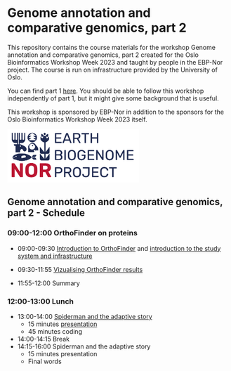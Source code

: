 # Genome annotation and comparative genomics, part 2

This repository contains the course materials for the workshop Genome annotation and comparative genomics, part 2 created for the Oslo Bioinformatics Workshop Week 2023 and taught by people in the EBP-Nor project. The course is run on infrastructure provided by the University of Oslo. 

You can find part 1 [here](https://github.com/ebp-nor/genome_annotation_comparative_genomics_part1). You should be able to follow this workshop independently of part 1, but it might give some background that is useful.

This workshop is sponsored by EBP-Nor in addition to the sponsors for the Oslo Bioinformatics Workshop Week 2023 itself. 

<img src="EBP_Nor-orig.png" alt="EBP_Nor logo" width="300"/>



##  Genome annotation and comparative genomics, part 2 - Schedule

### 09:00-12:00 OrthoFinder on proteins

* 09:00-09:30 [Introduction to OrthoFinder](slides_morning_2.pdf) and [introduction to the study system and infrastructure](00_introduction.md)
 
* 09:30-11:55 [Vizualising OrthoFinder results](https://htmlpreview.github.io/?https://github.com/ebp-nor/genome_annotation_comparative_genomics_part2/blob/main/Obiwow_orthofinder_stats_2023_3.html)

* 11:55-12:00 Summary

### 12:00-13:00 Lunch

* 13:00-14:00 [Spiderman and the adaptive story](https://github.com/ebp-nor/genome_annotation_comparative_genomics_part2/blob/main/dNdS.md)
  * 15 minutes [presentation](slides_afternoon_2.pdf)
  * 45 minutes coding
* 14:00-14:15 Break
* 14:15-16:00 Spiderman and the adaptive story
  * 15 minutes presentation 
  * Final words
